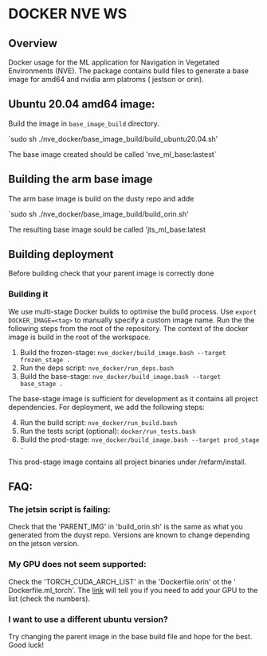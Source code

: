 # DOCKER NVE WS

## Overview
Docker usage for the ML application for Navigation in Vegetated Environments (NVE).
The package contains build files to generate a base image for amd64 and nvidia arm
platroms ( jestson or orin). 

## Ubuntu 20.04 amd64 image:
Build the image in `base_image_build` directory. 

`sudo sh ./nve_docker/base_image_build/build_ubuntu20.04.sh'

The base image created should be called 'nve_ml_base:lastest`

## Building the arm base image
The arm base image is build on the dusty repo and adde

`sudo sh ./nve_docker/base_image_build/build_orin.sh'

The resulting base image sould be called 'jts_ml_base:latest

## Building deployment

Before building check that your parent image is correctly done

### Building it

We use multi-stage Docker builds to optimise the build process.
Use `export DOCKER_IMAGE=<tag>` to manually specify a custom image name.
Run the the following steps from the root of the repository. The context
of the docker image is build in the root of the workspace.

1. Build the frozen-stage: `nve_docker/build_image.bash --target frozen_stage .`
2. Run the deps script: `nve_docker/run_deps.bash`
3. Build the base-stage: `nve_docker/build_image.bash --target base_stage .`

The base-stage image is sufficient for development as it contains all project
dependencies. For deployment, we add the following steps:

4. Run the build script: `nve_docker/run_build.bash`
5. Run the tests script (optional): `docker/run_tests.bash`
6. Build the prod-stage: `nve_docker/build_image.bash --target prod_stage .`

This prod-stage image contains all project binaries under /refarm/install.

## FAQ:

### The jetsin script is failing:
Check that the 'PARENT_IMG' in 'build_orin.sh' is the same as what you generated from the duyst repo.
Versions are known to change depending on the jetson version. 

### My GPU does not seem supported:
Check the 'TORCH_CUDA_ARCH_LIST' in the 'Dockerfile.orin' ot the ' Dockerfile.ml_torch'. The [link](https://developer.nvidia.com/cuda-gpus) will tell you
if you need to add your GPU to the list (check the numbers).

### I want to use a different ubuntu version?
Try changing the parent image in the base build file and hope for the best. Good luck! 
